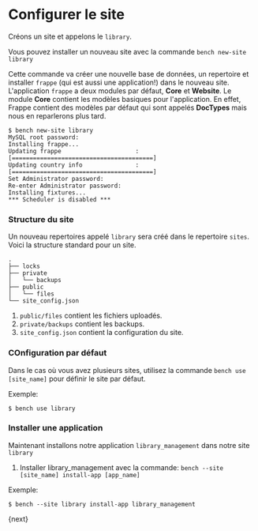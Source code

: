 # Configurer le site

Créons un site et appelons le `library`.

Vous pouvez installer un nouveau site avec la commande `bench new-site library`

Cette commande va créer une nouvelle base de données, un repertoire et installer `frappe` (qui est aussi une application!) 
dans le nouveau site. L'application `frappe` a deux modules par défaut, **Core** et **Website**. Le module **Core**
contient les modèles basiques pour l'application. En effet, Frappe contient des modèles par défaut qui sont appelés **DocTypes**
mais nous en reparlerons plus tard.

	$ bench new-site library
	MySQL root password:
	Installing frappe...
	Updating frappe                     : [========================================]
	Updating country info               : [========================================]
	Set Administrator password:
	Re-enter Administrator password:
	Installing fixtures...
	*** Scheduler is disabled ***

### Structure du site

Un nouveau repertoires appelé `library` sera créé dans le repertoire `sites`. Voici la structure standard pour un site.

	.
	├── locks
	├── private
	│   └── backups
	├── public
	│   └── files
	└── site_config.json

1. `public/files` contient les fichiers uploadés.
1. `private/backups` contient les backups.
1. `site_config.json` contient la configuration du site.

### COnfiguration par défaut

Dans le cas où vous avez plusieurs sites, utilisez la commande `bench use [site_name]` pour définir le site par défaut.

Exemple:

	$ bench use library

### Installer une application

Maintenant installons notre application `library_management` dans notre site `library`

1. Installer library_management avec la commande: `bench --site [site_name] install-app [app_name]`

Exemple:

	$ bench --site library install-app library_management

{next}
